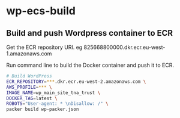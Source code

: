 # wp-ecs-build

## Build and push Wordpress container to ECR

Get the ECR repository URI. eg 825668800000.dkr.ecr.eu-west-1.amazonaws.com

Run command line to build the Docker container and push it to ECR.

```bash
# Build WordPress
ECR_REPOSITORY=***.dkr.ecr.eu-west-2.amazonaws.com \
AWS_PROFILE=*** \
IMAGE_NAME=wp_main_site_tna_trust \
DOCKER_TAG=latest \
ROBOTS="User-agent: * \nDisallow: /" \
packer build wp-packer.json
```